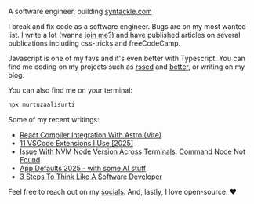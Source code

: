 A software engineer, building [syntackle.com](https://syntackle.com)

I break and fix code as a software engineer. Bugs are on my most wanted list. I write a lot (wanna [join me](https://syntackle.com/write/)?) and have published articles on several publications including css-tricks and freeCodeCamp.

Javascript is one of my favs and it's even better with Typescript. You can find me coding on my projects such as [rssed](https://rssed.netlify.app) and [better](https://github.com/murtuzaalisurti/better), or writing on my blog.

You can also find me on your terminal:

```bash
npx murtuzaalisurti
```

Some of my recent writings:

<!-- BLOG-POST-LIST:START -->
- [React Compiler Integration With Astro &lpar;Vite&rpar;](https://syntackle.com/blog/integrating-react-compiler-with-astro/)
- [11 VSCode Extensions I Use [2025]](https://syntackle.com/blog/vscode-extensions-2025/)
- [Issue With NVM Node Version Across Terminals: Command Node Not Found](https://syntackle.com/blog/nvm-node-issue-command-not-found/)
- [App Defaults 2025 - with some AI stuff](https://syntackle.com/blog/best-apps-to-use-in-2025/)
- [3 Steps To Think Like A Software Developer](https://syntackle.com/blog/looking-at-a-problem-as-a-developer/)
<!-- BLOG-POST-LIST:END -->

Feel free to reach out on my [socials](https://murtuzaalisurti.github.io/#socials). And, lastly, I love open-source. ❤️
